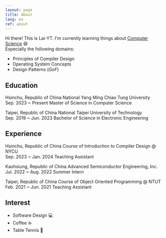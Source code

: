 ```yaml
---
layout: page
title: About
lang: en
ref: about
---
```


Hi there! This is Lai-YT. I'm currently learning things about [Computer Science](https://en.wikipedia.org/wiki/Computer_science) :smile: \
Especially the following domains:

- Principles of Compiler Design
- Operating System Concepts
- Design Patterns (*GoF*)

## Education

<span class="period-loc">Hsinchu, Republic of China</span>
National Yang Ming Chiao Tung University
<br>
<span class="period-loc">Sep. 2023 ~ Present</span>
Master of Science in Computer Science

<span class="period-loc">Taipei, Republic of China</span>
National Taipei University of Technology
<br>
<span class="period-loc">Sep. 2019 ~ Jun. 2023</span>
Bachelor of Science in Electronic Engineering


## Experience

<span class="period-loc">Hsinchu, Republic of China</span>
Course of Introduction to Compiler Design @ NYCU
<br>
<span class="period-loc">Sep. 2023 ~ Jan. 2024</span>
Teaching Assistant

<span class="period-loc">Kaohsiung, Republic of China</span>
Advanced Semiconductor Engineering, Inc.
<br>
<span class="period-loc">Jul. 2022 ~ Aug. 2022</span>
Summer Intern

<span class="period-loc">Taipei, Republic of China</span>
Course of Object Oriented Programming @ NTUT
<br>
<span class="period-loc">Feb. 2021 ~ Jun. 2021</span>
Teaching Assistant

## Interest

- Software Design :computer:
- Coffee :coffee:
- Table Tennis :ping_pong:
